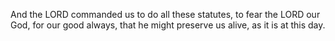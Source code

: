 And the LORD commanded us to do all these statutes, to fear the LORD our God, for our good always, that he might preserve us alive, as it is at this day.
